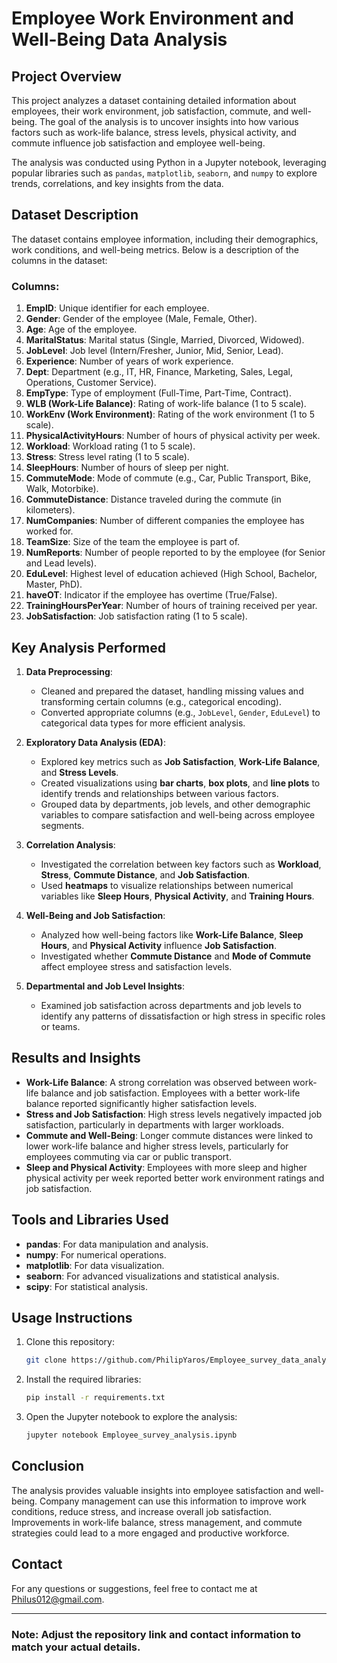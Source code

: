 # **Employee Work Environment and Well-Being Data Analysis**

## **Project Overview**
This project analyzes a dataset containing detailed information about employees, their work environment, job satisfaction, commute, and well-being. The goal of the analysis is to uncover insights into how various factors such as work-life balance, stress levels, physical activity, and commute influence job satisfaction and employee well-being.

The analysis was conducted using Python in a Jupyter notebook, leveraging popular libraries such as `pandas`, `matplotlib`, `seaborn`, and `numpy` to explore trends, correlations, and key insights from the data.

## **Dataset Description**
The dataset contains employee information, including their demographics, work conditions, and well-being metrics. Below is a description of the columns in the dataset:

### **Columns:**

1. **EmpID**: Unique identifier for each employee.
2. **Gender**: Gender of the employee (Male, Female, Other).
3. **Age**: Age of the employee.
4. **MaritalStatus**: Marital status (Single, Married, Divorced, Widowed).
5. **JobLevel**: Job level (Intern/Fresher, Junior, Mid, Senior, Lead).
6. **Experience**: Number of years of work experience.
7. **Dept**: Department (e.g., IT, HR, Finance, Marketing, Sales, Legal, Operations, Customer Service).
8. **EmpType**: Type of employment (Full-Time, Part-Time, Contract).
9. **WLB (Work-Life Balance)**: Rating of work-life balance (1 to 5 scale).
10. **WorkEnv (Work Environment)**: Rating of the work environment (1 to 5 scale).
11. **PhysicalActivityHours**: Number of hours of physical activity per week.
12. **Workload**: Workload rating (1 to 5 scale).
13. **Stress**: Stress level rating (1 to 5 scale).
14. **SleepHours**: Number of hours of sleep per night.
15. **CommuteMode**: Mode of commute (e.g., Car, Public Transport, Bike, Walk, Motorbike).
16. **CommuteDistance**: Distance traveled during the commute (in kilometers).
17. **NumCompanies**: Number of different companies the employee has worked for.
18. **TeamSize**: Size of the team the employee is part of.
19. **NumReports**: Number of people reported to by the employee (for Senior and Lead levels).
20. **EduLevel**: Highest level of education achieved (High School, Bachelor, Master, PhD).
21. **haveOT**: Indicator if the employee has overtime (True/False).
22. **TrainingHoursPerYear**: Number of hours of training received per year.
23. **JobSatisfaction**: Job satisfaction rating (1 to 5 scale).

## **Key Analysis Performed**

1. **Data Preprocessing**:
   - Cleaned and prepared the dataset, handling missing values and transforming certain columns (e.g., categorical encoding).
   - Converted appropriate columns (e.g., `JobLevel`, `Gender`, `EduLevel`) to categorical data types for more efficient analysis.

2. **Exploratory Data Analysis (EDA)**:
   - Explored key metrics such as **Job Satisfaction**, **Work-Life Balance**, and **Stress Levels**.
   - Created visualizations using **bar charts**, **box plots**, and **line plots** to identify trends and relationships between various factors.
   - Grouped data by departments, job levels, and other demographic variables to compare satisfaction and well-being across employee segments.

3. **Correlation Analysis**:
   - Investigated the correlation between key factors such as **Workload**, **Stress**, **Commute Distance**, and **Job Satisfaction**.
   - Used **heatmaps** to visualize relationships between numerical variables like **Sleep Hours**, **Physical Activity**, and **Training Hours**.

4. **Well-Being and Job Satisfaction**:
   - Analyzed how well-being factors like **Work-Life Balance**, **Sleep Hours**, and **Physical Activity** influence **Job Satisfaction**.
   - Investigated whether **Commute Distance** and **Mode of Commute** affect employee stress and satisfaction levels.

5. **Departmental and Job Level Insights**:
   - Examined job satisfaction across departments and job levels to identify any patterns of dissatisfaction or high stress in specific roles or teams.

## **Results and Insights**

- **Work-Life Balance**: A strong correlation was observed between work-life balance and job satisfaction. Employees with a better work-life balance reported significantly higher satisfaction levels.
- **Stress and Job Satisfaction**: High stress levels negatively impacted job satisfaction, particularly in departments with larger workloads.
- **Commute and Well-Being**: Longer commute distances were linked to lower work-life balance and higher stress levels, particularly for employees commuting via car or public transport.
- **Sleep and Physical Activity**: Employees with more sleep and higher physical activity per week reported better work environment ratings and job satisfaction.

## **Tools and Libraries Used**

- **pandas**: For data manipulation and analysis.
- **numpy**: For numerical operations.
- **matplotlib**: For data visualization.
- **seaborn**: For advanced visualizations and statistical analysis.
- **scipy**: For statistical analysis.

## **Usage Instructions**

1. Clone this repository:
   ```bash
   git clone https://github.com/PhilipYaros/Employee_survey_data_analysis.git
   ```

2. Install the required libraries:
   ```bash
   pip install -r requirements.txt
   ```

3. Open the Jupyter notebook to explore the analysis:
   ```bash
   jupyter notebook Employee_survey_analysis.ipynb
   ```

## **Conclusion**
The analysis provides valuable insights into employee satisfaction and well-being. Company management can use this information to improve work conditions, reduce stress, and increase overall job satisfaction. Improvements in work-life balance, stress management, and commute strategies could lead to a more engaged and productive workforce.

## **Contact**
For any questions or suggestions, feel free to contact me at [Philus012@gmail.com](mailto:Philus012@gmail.com).

---

### **Note**: Adjust the repository link and contact information to match your actual details.

